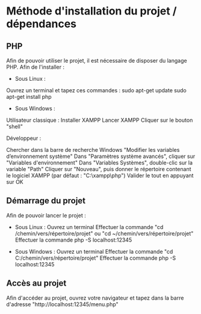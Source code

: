 # Méthode d'installation du projet / dépendances

## PHP
Afin de pouvoir utiliser le projet, il est nécessaire de disposer du langage PHP.
Afin de l'installer :

- Sous Linux :

Ouvrez un terminal et tapez ces commandes :
sudo apt-get update
sudo apt-get install php

- Sous Windows :

Utilisateur classique :
Installer XAMPP
Lancer XAMPP
Cliquer sur le bouton "shell"

Développeur :

Chercher dans la barre de recherche Windows "Modifier les variables d’environnement système"
Dans "Paramètres système avancés", cliquer sur "Variables d'environnement"
Dans "Variables Systèmes", double-clic sur la variable "Path"
Cliquer sur "Nouveau", puis donner le répertoire contenant le logiciel XAMPP (par défaut : "C:\xampp\php")
Valider le tout en appuyant sur OK


## Démarrage du projet
Afin de pouvoir lancer le projet :

- Sous Linux :
Ouvrez un terminal
Effectuer la commande "cd /chemin/vers/répertoire/projet" ou "cd ~/chemin/vers/répertoire/projet"
Effectuer la commande php -S localhost:12345

- Sous Windows :
Ouvrez un terminal
Effectuer la commande "cd C:/chemin/vers/répertoire/projet"
Effectuer la commande php -S localhost:12345

## Accès au projet
Afin d'accéder au projet, ouvrez votre navigateur et tapez dans la barre d'adresse "http://localhost:12345/menu.php"
 